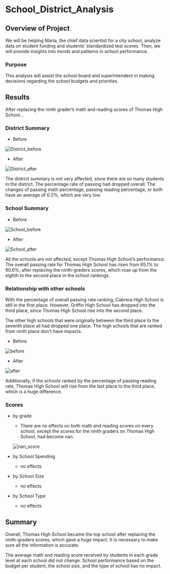 # School_District_Analysis

## Overview of Project
We will be helping Maria, the chief data scientist for a city school, analyze data on student funding and students’ standardized test scores. 
Then, we will provide insights into trends and patterns in school performance.

### Purpose
This analysis will assist the school board and superintendent in making decisions regarding the school budgets and priorities. 

## Results
After replacing the ninth grader’s math and reading scores of Thomas High School…

### District Summary

- Before

![District_before](https://user-images.githubusercontent.com/88747464/132994147-9272f1d2-5269-4df8-b9ef-9351efb17f16.png)

- After

![District_after](https://user-images.githubusercontent.com/88747464/132994141-6032ac6e-2ed6-43f6-9d23-5a68917e68ba.png)

The district summary is not very affected, since there are so many students in the district. The percentage rate of passing had dropped overall. The changes of passing math percentage, passing reading percentage, or both have an average of 0.2%, which are very low.

### School Summary

- Before

![School_before](https://user-images.githubusercontent.com/88747464/132994165-c4173560-587e-483f-ba1a-b2df24bd9805.png)

- After

![School_after](https://user-images.githubusercontent.com/88747464/132994176-58e3e1b6-36c6-417f-ad87-adc217b66a18.png)

All the schools are not affected, except Thomas High School’s performance. The overall passing rate for Thomas High School has risen from 65.1% to 90.6%, after replacing the ninth-graders scores, which rose up from the eighth to the second place in the school rankings.

### Relationship with other schools

With the percentage of overall passing rate ranking, Cabrera High School is still in the first place. However, Griffin High School has dropped into the third place, since Thomas High School rise into the second place. 

The other high schools that were originally between the third place to the seventh place all had dropped one place. The high schools that are ranked from ninth place don't have impacts.

- Before

![before](https://user-images.githubusercontent.com/88747464/132994240-5de6a2d4-9750-431e-b016-07fefbd8a852.png)

- After

![after](https://user-images.githubusercontent.com/88747464/132994244-e2a7eb38-d62e-41a5-a442-e03f3c5a1a0a.png)

Additionally, if the schools ranked by the percentage of passing reading rate, Thomas High School will rise from the last place to the third place, which is a huge difference.

### Scores 

- by grade

  - There are no effects on both math and reading scores on every school, except the scores for the ninth graders on Thomas High School, had become nan.

  ![nan_score](https://user-images.githubusercontent.com/88747464/132994409-cead0b17-df21-4932-90bb-05fd78693092.png)

- by School Spending
  - no effects

- by School Size
  - no effects

- by School Type
  - no effects

## Summary

Overall, Thomas High School became the top school after replacing the ninth-graders scores, which gave a huge impact. It is necessary to make sure all the information is accurate. 

The average math and reading score received by students in each grade level at each school did not change. School performance based on the budget per student, the school size, and the type of school has no impact.
